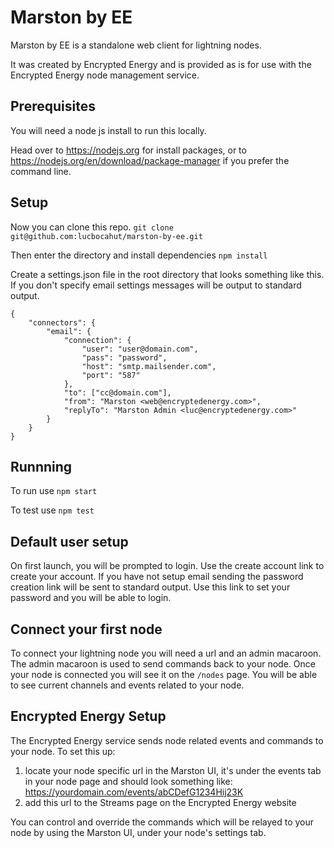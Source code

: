 # Marston by EE
Marston by EE is a standalone web client for lightning nodes.

It was created by Encrypted Energy and is provided as is for use with the Encrypted Energy node management service. 

## Prerequisites

You will need a node js install to run this locally. 

Head over to https://nodejs.org for install packages, or to https://nodejs.org/en/download/package-manager if you prefer the command line. 

## Setup

Now you can clone this repo.
`git clone git@github.com:lucbocahut/marston-by-ee.git`

Then enter the directory and install dependencies
`npm install`

Create a settings.json file in the root directory that looks something like this. If you don't specify email settings messages will be output to standard output.
```
{
    "connectors": {
        "email": {
            "connection": {
                "user": "user@domain.com",
                "pass": "password",
                "host": "smtp.mailsender.com",
                "port": "587"
            },
            "to": ["cc@domain.com"],
            "from": "Marston <web@encryptedenergy.com>",
            "replyTo": "Marston Admin <luc@encryptedenergy.com>"
        }
    }
}
```

## Runnning
To run use `npm start`

To test use `npm test`

## Default user setup
On first launch, you will be prompted to login. Use the create account link to create your account. If you have not setup email sending the password creation link will be sent to standard output. Use this link to set your password and you will be able to login. 

## Connect your first node
To connect your lightning node you will need a url and an admin macaroon. The admin macaroon is used to send commands back to your node. Once your node is connected you will see it on the `/nodes` page. You will be able to see current channels and events related to your node. 

## Encrypted Energy Setup
The Encrypted Energy service sends node related events and commands to your node. To set this up:
1. locate your node specific url in the Marston UI, it's under the events tab in your node page and should look something like: https://yourdomain.com/events/abCDefG1234Hij23K
2. add this url to the Streams page on the Encrypted Energy website

You can control and override the commands which will be relayed to your node by using the Marston UI, under your node's settings tab.
